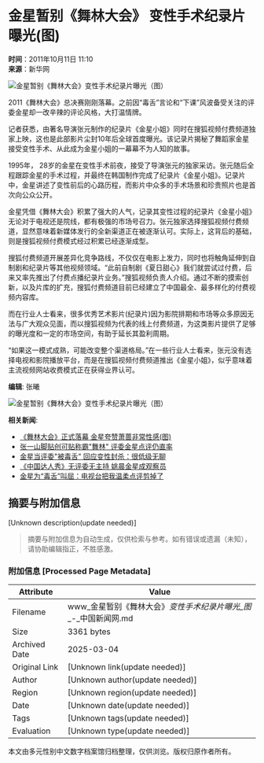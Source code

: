 # 金星暂别《舞林大会》 变性手术纪录片曝光(图)

**时间**：2011年10月11日 11:10  
**来源**：新华网  

![金星暂别《舞林大会》变性手术纪录片曝光（图）](http://www.chinanews.com/fileftp/2010/04/2010-04-23/U76P4T47D13180F981DT20100423110629.jpg)

2011《舞林大会》总决赛刚刚落幕。之前因“毒舌”言论和“下课”风波备受关注的评委金星却一改辛辣的评论风格，大打温情牌。

记者获悉，由著名导演张元制作的纪录片《金星小姐》同时在搜狐视频付费频道独家上映，这也是此部影片尘封10年后全球首度曝光。该记录片揭秘了舞蹈家金星接受变性手术、从此成为金星小姐的一幕幕不为人知的故事。

1995年， 28岁的金星在变性手术前夜，接受了导演张元的独家采访。张元随后全程跟踪金星的手术过程，并最终在韩国制作完成了纪录片《金星小姐》。记录片中，金星讲述了变性前后的心路历程，而影片中众多的手术场景和珍贵照片也是首次向公众公开。

金星凭借《舞林大会》积累了强大的人气，记录其变性过程的纪录片《金星小姐》无论对于电视还是院线，都有极强的市场号召力。张元独家选择搜狐视频付费频道，显然意味着新媒体发行的全新渠道正在被逐渐认可。实际上，这背后的基础，则是搜狐视频付费模式经过积累已经逐渐成型。

搜狐付费频道开展差异化竞争路线，不仅仅在电影上发力，同时也将触角延伸到自制剧和纪录片等其他视频领域。“此前自制剧《夏日甜心》我们就尝试过付费，后来又率先推出了付费点播纪录片业务。”搜狐视频负责人介绍。通过不断的摸索创新，以及片库的扩充，搜狐付费频道目前已经建立了中国最全、最多样化的付费视频内容库。

而在行业人士看来，很多优秀艺术影片(纪录片)因为影院排期和市场等众多原因无法与广大观众见面，而以搜狐视频为代表的线上付费频道，为这类影片提供了足够的曝光度和一定的市场空间，有助于延长其盈利周期。

“如果这一模式成熟，可能改变整个渠道格局。”在一些行业人士看来，张元没有选择电视和影院播放平台，而是在搜狐视频付费频道推出《金星小姐》，似乎意味着主流视频网站收费模式正在获得业界认可。

**编辑**: 张曦

![金星暂别《舞林大会》变性手术纪录片曝光（图）](U253P4T8D3380072F107DT20111011111020.jpg)

**相关新闻**:

- [《舞林大会》正式落幕 金星夸赞萧蔷非常性感(图)](http://www.chinanews.com/yl/2011/10-10/3376817.shtml)
- [张一山脚贴创可贴称霸"舞林" 评委金星点评仍直率](http://www.chinanews.com/yl/2011/10-10/3376781.shtml)
- [金星当评委"被毒舌" 回应变性封杀：很低级无聊](http://www.chinanews.com/yl/2011/09-30/3365612.shtml)
- [《中国达人秀》无评委无主持 姚晨金星成观察员](http://www.chinanews.com/yl/2011/09-28/3359169.shtml)
- [金星为“毒舌”叫屈：电视台把我温柔点评剪掉了](http://www.chinanews.com/yl/2011/09-26/3352050.shtml)
<!-- tcd_original_link https://www.chinanews.com.cn/yl/2011/10-11/3380072.shtml -->


## 摘要与附加信息

<!-- tcd_abstract -->
[Unknown description(update needed)]
<!-- tcd_abstract_end -->

> 摘要与附加信息为自动生成，仅供检索与参考。如有错误或遗漏（未知），请协助编辑指正，不胜感激。

### 附加信息 [Processed Page Metadata]

| Attribute       | Value                                  |
|-----------------|----------------------------------------|
| Filename        | www_金星暂别《舞林大会》_变性手术纪录片曝光_图__-_中国新闻网.md                             |
| Size            | 3361 bytes                           |
| Archived Date   | 2025-03-04                             |
| Original Link   | [Unknown link(update needed)]                       |
| Author          | [Unknown author(update needed)]                               |
| Region          | [Unknown region(update needed)]                               |
| Date            | [Unknown date(update needed)]                                 |
| Tags            | [Unknown tags(update needed)]                                 |
| Evaluation            | [Unknown type(update needed)]                                 |
<!-- tcd_table_end -->

本文由多元性别中文数字档案馆归档整理，仅供浏览。版权归原作者所有。
